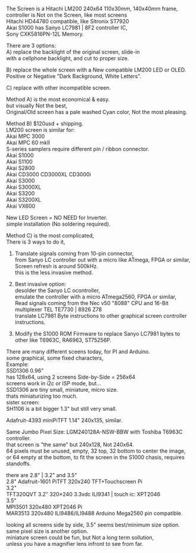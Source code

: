 The Screen is a Hitachi LM200 240x64 110x30mm, 140x40mm frame, </br>
controller is Not on the Screen, like most screens </br>
Hitachi HD44780 compatible, like Sitronix ST7920 </br>
Akai S1000 has Sanyo LC7981 | 8F2 controller IC, </br>
Sony CXK5816PN-12L Memory.</br>

There are 3 options: </br>
A) replace the backlight of the original screen, slide-in </br>
with a cellphone backlight, and cut to proper size. </br>

B) replace the whole screen with a New compatible LM200 LED or OLED. </br>
Positive or Negative "Dark Background, White Letters". </br>

C) replace with other incompatible screen. </br>

Method A) is the most economical & easy. </br>
but visually Not the best, </br>
Original/Old screen has a pale washed Cyan color, Not the most pleasing. </br>

Method B) $120usd + shipping. </br>
LM200 screen is similar for: </br>
Akai MPC 3000 </br>
Akai MPC 60 mkII </br>
S-series samplers require different pin / ribbon connector.  </br>
Akai S1000 </br>
Akai S1100 </br>
Akai S2800 </br>
Akai CD3000 CD3000XL CD3000i </br>
Akai S3000 </br>
Akai S3000XL </br>
Akai S3200 </br>
Akai S3200XL </br>
Akai VX600 </br>

New LED Screen = NO NEED for Inverter. </br>
simple installation (No soldering required). </br>

Method C) is the most complicated, </br>
There is 3 ways to do it, </br>
1. Translate signals coming from 10-pin connector,</br>
from Sanyo LC controller out with a micro like ATmega, FPGA or similar, </br>
Screen refresh is around 500kHz. </br>
this is the less invasive method. </br>

2. Best invasive option: </br>
desolder the Sanyo LC ocontroller, </br>
emulate the controller with a micro ATmega2560, FPGA or similar, </br>
Read signals coming from the Nec v50 "8088" CPU and 16-Bit multiplexer TEL TE7730 | 8926 Z78 </br>
translate LC7981 Byte instructions to other graphical screen controller instructions. </br>

3. Modify the S1000 ROM Firmware to replace Sanyo LC7981 bytes to other like T6963C, RA6963, ST75256P. </br>

There are many different sceens today, for PI and Arduino. </br>
some graphical, some fixed characters, </br>
Example: </br>
SSD1306 0.96" </br>
has 128x64, using 2 screens Side-by-Side = 256x64 </br>
screens work in i2c or ISP mode, but... </br>
SSD1306 are tiny small, miniature, micro size. </br>
thats miniaturizing too much. </br>
sister screen: </br>
SH1106 is a bit bigger 1.3" but still very small. </br>

Adafruit-4393 miniPiTFT 1.14" 240x135, similar.  </br>

Same Jumbo Pixel Size: LGM240128A-NSW-BBW with Toshiba T6963C controller. </br>
that screen is "the same" but 240x128, Not 240x64. </br>
64 pixels must be unused, empty, 32 top, 32 bottom to center the image, </br>
or 64 empty at the bottom, to fit the screen in the S1000 chasis, requires standoffs. </br>

there are 2.8" | 3.2" and 3.5" </br>
2.8" Adafruit-1601 PiTFT 320x240 TFT+Touchscreen Pi </br>
3.2" </br>
TFT320QVT 3.2″ 320×240 3.3vdc ILI9341 | touch ic: XPT2046 </br>
3.5" </br>
MPI3501 320x480 XPT2046 Pi </br>
MAR3513 320x480 ILI9486/ILI9488 Arduino Mega2560 pin compatible. </br>

looking all screens side by side, 3.5" seems best/minimum size option. </br>
same pixel size is another option. </br>
miniature screen could be fun, but Not a long term sollution, </br>
unless you have a magnifier lens infront to see from far. </br>
